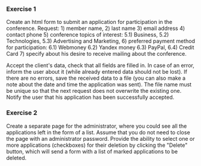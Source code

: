 ### Exercise 1

Create an html form to submit an application for participation in the conference. Request:
         1) member name,
         2) last name
         3) email address
         4) contact phone
         5) conference topics of interest:
             5.1) Business,
             5.2) Technologies,
             5.3) Advertising and Marketing,
         6) preferred payment method for participation:
             6.1) Webmoney
             6.2) Yandex money
             6.3) PayPal,
             6.4) Credit Card
         7) specify about his desire to receive mailing about the conference.
     
  Accept the client's data, check that all fields are filled in.
  In case of an error, inform the user about it (while already entered data should not be lost).
  If there are no errors, save the received data to a file (you can also make a note about the date and time the application was sent).
  The file name must be unique so that the next request does not overwrite the existing one.
  Notify the user that his application has been successfully accepted.

### Exercise 2

Create a separate page for the administrator, where you could see all the applications left in the form of a list.  Assume that you do not need to close the page with an administrator password.
Provide the ability to select one or more applications (checkboxes) for their deletion by clicking the "Delete" button, which will send a form with a list of marked applications to be deleted.
